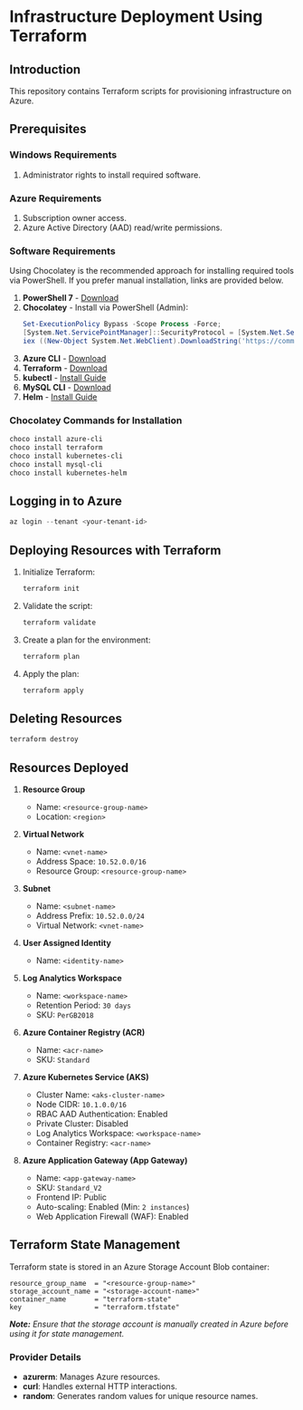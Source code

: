 # Infrastructure Deployment Using Terraform

## Introduction
This repository contains Terraform scripts for provisioning infrastructure on Azure.

## Prerequisites
### Windows Requirements
1. Administrator rights to install required software.

### Azure Requirements
1. Subscription owner access.
2. Azure Active Directory (AAD) read/write permissions.

### Software Requirements
Using Chocolatey is the recommended approach for installing required tools via PowerShell.
If you prefer manual installation, links are provided below.

1. **PowerShell 7** - [Download](https://github.com/PowerShell/PowerShell/releases)
2. **Chocolatey** - Install via PowerShell (Admin):
   ```powershell
   Set-ExecutionPolicy Bypass -Scope Process -Force;
   [System.Net.ServicePointManager]::SecurityProtocol = [System.Net.ServicePointManager]::SecurityProtocol -bor 3072;
   iex ((New-Object System.Net.WebClient).DownloadString('https://community.chocolatey.org/install.ps1'))
   ```
3. **Azure CLI** - [Download](https://github.com/Azure/azure-cli/releases)
4. **Terraform** - [Download](https://www.terraform.io/downloads)
5. **kubectl** - [Install Guide](https://kubernetes.io/docs/tasks/tools/install-kubectl-windows/)
6. **MySQL CLI** - [Download](https://dev.mysql.com/downloads/shell/)
7. **Helm** - [Install Guide](https://helm.sh/docs/intro/install/)

### Chocolatey Commands for Installation
```powershell
choco install azure-cli
choco install terraform
choco install kubernetes-cli
choco install mysql-cli
choco install kubernetes-helm
```

## Logging in to Azure
```powershell
az login --tenant <your-tenant-id>
```

## Deploying Resources with Terraform
1. Initialize Terraform:
   ```powershell
   terraform init
   ```
2. Validate the script:
   ```powershell
   terraform validate
   ```
3. Create a plan for the environment:
   ```powershell
   terraform plan
   ```
4. Apply the plan:
   ```powershell
   terraform apply
   ```

## Deleting Resources
```powershell
terraform destroy
```

## Resources Deployed
1. **Resource Group**
   - Name: `<resource-group-name>`
   - Location: `<region>`

2. **Virtual Network**
   - Name: `<vnet-name>`
   - Address Space: `10.52.0.0/16`
   - Resource Group: `<resource-group-name>`

3. **Subnet**
   - Name: `<subnet-name>`
   - Address Prefix: `10.52.0.0/24`
   - Virtual Network: `<vnet-name>`

4. **User Assigned Identity**
   - Name: `<identity-name>`

5. **Log Analytics Workspace**
   - Name: `<workspace-name>`
   - Retention Period: `30 days`
   - SKU: `PerGB2018`

6. **Azure Container Registry (ACR)**
   - Name: `<acr-name>`
   - SKU: `Standard`

7. **Azure Kubernetes Service (AKS)**
   - Cluster Name: `<aks-cluster-name>`
   - Node CIDR: `10.1.0.0/16`
   - RBAC AAD Authentication: Enabled
   - Private Cluster: Disabled
   - Log Analytics Workspace: `<workspace-name>`
   - Container Registry: `<acr-name>`

8. **Azure Application Gateway (App Gateway)**
   - Name: `<app-gateway-name>`
   - SKU: `Standard_V2`
   - Frontend IP: Public
   - Auto-scaling: Enabled (Min: `2 instances`)
   - Web Application Firewall (WAF): Enabled

## Terraform State Management
Terraform state is stored in an Azure Storage Account Blob container:
```hcl
resource_group_name  = "<resource-group-name>"
storage_account_name = "<storage-account-name>"
container_name       = "terraform-state"
key                  = "terraform.tfstate"
```
_**Note:** Ensure that the storage account is manually created in Azure before using it for state management._

### Provider Details
- **azurerm**: Manages Azure resources.
- **curl**: Handles external HTTP interactions.
- **random**: Generates random values for unique resource names.

